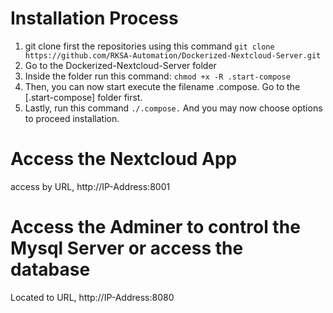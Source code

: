 # Installation Process

1. git clone first the repositories using this command ```git clone https://github.com/RKSA-Automation/Dockerized-Nextcloud-Server.git```
2. Go to the Dockerized-Nextcloud-Server folder
3. Inside the folder run this command: ```chmod +x -R .start-compose```
4. Then, you can now start execute the filename .compose. Go to the [.start-compose] folder first.
5. Lastly, run this command ```./.compose.``` And you may now choose options to proceed installation.

# Access the Nextcloud App
access by URL, http://IP-Address:8001

# Access the Adminer to control the Mysql Server or access the database
Located to URL, http://IP-Address:8080
